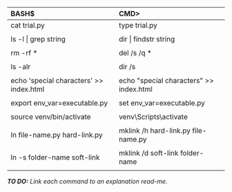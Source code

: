 | BASH$ | CMD> |
| :--- | :--- |
| cat trial.py | type trial.py |
| | |
| ls -l &#124; grep string | dir &#124; findstr string
| | |
| rm -rf * | del /s /q * |
| | |
| ls -alr | dir /s |
| | |
| echo 'special characters' >> index.html | echo "special characters" >> index.html |
| | |
| export env_var=executable.py | set env_var=executable.py
| | |
| source venv/bin/activate | venv\Scripts\activate |
| | |
| ln file-name.py hard-link.py | mklink /h hard-link.py file-name.py
| | |
| ln -s folder-name soft-link | mklink /d soft-link folder-name
| | |

***TO DO:***
*Link each command to an explanation read-me.*